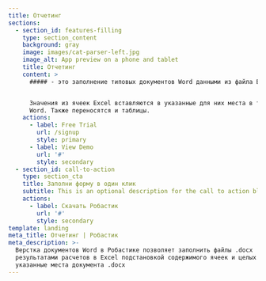 ```yaml
---
title: Отчетинг
sections:
  - section_id: features-filling
    type: section_content
    background: gray
    image: images/cat-parser-left.jpg
    image_alt: App preview on a phone and tablet
    title: Отчетинг
    content: >
      ##### - это заполнение типовых документов Word данными из файла Excel.


      Значения из ячеек Excel вставляются в указанные для них места в тексте
      Word. Также переносятся и таблицы.
    actions:
      - label: Free Trial
        url: /signup
        style: primary
      - label: View Demo
        url: '#'
        style: secondary
  - section_id: call-to-action
    type: section_cta
    title: Заполни форму в один клик
    subtitle: This is an optional description for the call to action block.
    actions:
      - label: Скачать Робастик
        url: '#'
        style: secondary
template: landing
meta_title: Отчетинг | Робастик
meta_description: >-
  Верстка документов Word в Робастике позволяет заполнить файлы .docx
  результатами расчетов в Excel подстановкой содержимого ячеек и целых таблиц в
  указанные места документа .docx
---
```

